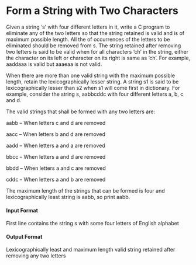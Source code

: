 # Form a String with Two Characters

Given a string ‘s’ with four different letters in it, write a C program to eliminate
any of the two letters so that the string retained is valid and is of maximum
possible length. All the of occurrences of the letters to be eliminated should be
removed from s. The string retained after removing two letters is said to be
valid when for all characters ‘ch’ in the string, either the character on its left or
character on its right is same as ‘ch’. For example, aaddaaa is valid but aaaeaa is
not valid.

When there are more than one valid string with the maximum possible length,
retain the lexicographically lesser string. A string s1 is said to be
lexicographically lesser than s2 when s1 will come first in dictionary. For
example, consider the string s, aabbcddc with four different letters a, b, c and d.

The valid strings that shall be formed with any two letters are:

aabb – When letters c and d are removed

aacc – When letters b and d are removed

aadd – When letters a and a are removed

bbcc – When letters a and d are removed

bbdd – When letters a and c are removed

cddc – When letters a and b are removed

The maximum length of the strings that can be formed is four and
lexicographically least string is aabb, so print aabb.

#### Input Format

First line contains the string s with some four letters of English alphabet

#### Output Format

Lexicographically least and maximum length valid string retained after
removing any two letters
